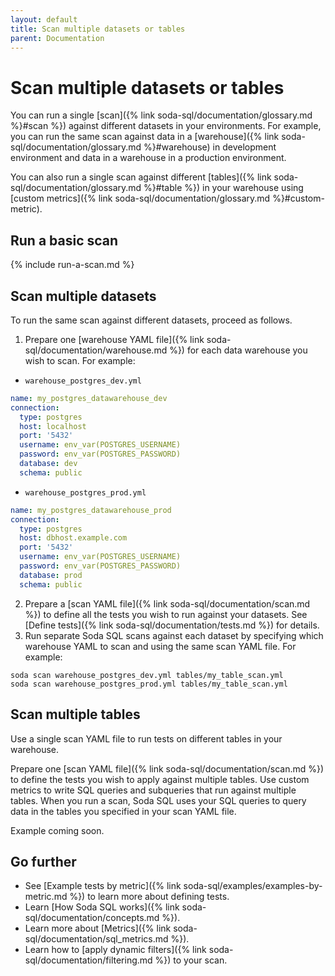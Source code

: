```yaml
---
layout: default
title: Scan multiple datasets or tables
parent: Documentation
---
```


# Scan multiple datasets or tables

You can run a single [scan]({% link soda-sql/documentation/glossary.md %}#scan %}) against different datasets in your environments. For example, you can run the same scan against data in a [warehouse]({% link soda-sql/documentation/glossary.md %}#warehouse) in development environment and data in a warehouse in a production environment.

You can also run a single scan against different [tables]({% link soda-sql/documentation/glossary.md %}#table %}) in your warehouse using [custom metrics]({% link soda-sql/documentation/glossary.md %}#custom-metric). 

## Run a basic scan

{% include run-a-scan.md %}

## Scan multiple datasets

To run the same scan against different datasets, proceed as follows.

1. Prepare one [warehouse YAML file]({% link soda-sql/documentation/warehouse.md %}) for each data warehouse you wish to scan. For example:
* `warehouse_postgres_dev.yml`
```yaml
name: my_postgres_datawarehouse_dev
connection:
  type: postgres
  host: localhost
  port: '5432'
  username: env_var(POSTGRES_USERNAME)
  password: env_var(POSTGRES_PASSWORD)
  database: dev
  schema: public
```
* `warehouse_postgres_prod.yml`
```yaml
name: my_postgres_datawarehouse_prod
connection:
  type: postgres
  host: dbhost.example.com
  port: '5432'
  username: env_var(POSTGRES_USERNAME)
  password: env_var(POSTGRES_PASSWORD)
  database: prod
  schema: public
```
2. Prepare a [scan YAML file]({% link soda-sql/documentation/scan.md %}) to define all the tests you wish to run against your datasets. See [Define tests]({% link soda-sql/documentation/tests.md %}) for details.
3. Run separate Soda SQL scans against each dataset by specifying which warehouse YAML to scan and using the same scan YAML file. For example:
```shell
soda scan warehouse_postgres_dev.yml tables/my_table_scan.yml 
soda scan warehouse_postgres_prod.yml tables/my_table_scan.yml
```

## Scan multiple tables

Use a single scan YAML file to run tests on different tables in your warehouse.

Prepare one [scan YAML file]({% link soda-sql/documentation/scan.md %}) to define the tests you wish to apply against multiple tables. Use custom metrics to write SQL queries and subqueries that run against multiple tables. When you run a scan, Soda SQL uses your SQL queries to query data in the tables you specified in your scan YAML file. 

Example coming soon.
<!--
The example below compares today's count of table entries against an average count of entries using historical data in a separate table. Note that the example uses a [filter]({% link soda-sql/documentation/filtering.md %}) to scan data for a specific date.
{% raw %}
```yaml
table_name: current_table
sql_metrics:
  - sql: |
      SELECT avg(cnt) as avg_cnt(
          SELECT date, reported_date, count(*) as cnt
          FROM my_history_table
          WHERE to_date(date) = to_date(reported_date)
          GROUP by date, reported_date
      )
      SELECT count(1) as current_cnt
      FROM current_table
      WHERE date = DATE '{{ date }}'
tests:
  - current_cnt > (avg_cnt * 0.5)
```
{% endraw %}
-->
## Go further

* See [Example tests by metric]({% link soda-sql/examples/examples-by-metric.md %}) to learn more about defining tests.
* Learn [How Soda SQL works]({% link soda-sql/documentation/concepts.md %}).
* Learn more about [Metrics]({% link soda-sql/documentation/sql_metrics.md %}).
* Learn how to [apply dynamic filters]({% link soda-sql/documentation/filtering.md %}) to your scan.